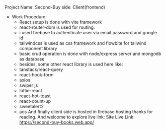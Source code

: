 Project Name: Second-Buy side: Client(frontend)

 * Work Procedure:
    * React setup is done with vite framework
    * react-router-dom is used for routing.
    * i used firebase to authenticate user via email password and google id
    * tailwindcss is used as css framework and flowbite for tailwind component library
    * basic crud operation is done with node/express server and mongodb as database
    * besides, some other react library is used here like:
    * tanstack/react-query
    * react-hook-form
    * axios
    * swiper js
    * lottie-react
    * react-hot-toast
    * react-count-up
    * sweetalert2
    * aos And finally client side is hosted in firebase hosting thanks for reading. And welcome to explore live link: 
    Site Live Link: 
    https://second-buy-books.web.app/
